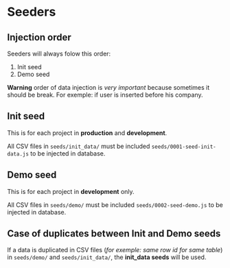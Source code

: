 # Seeders

## Injection order

Seeders will always folow this order:

1. Init seed
2. Demo seed 

**Warning** order of data injection is _very important_ because sometimes it should be break. For exemple: if user is inserted before his company.

## Init seed

This is for each project in **production** and **development**.

All CSV files in `seeds/init_data/` must be included `seeds/0001-seed-init-data.js` to be injected in database.

## Demo seed

This is for each project in **development** only.

All CSV files in `seeds/demo/` must be included `seeds/0002-seed-demo.js` to be injected in database.

## Case of duplicates between Init and Demo seeds

If a data is duplicated in CSV files (_for exemple: same row id for same table_) in `seeds/demo/` and `seeds/init_data/`, the **init_data seeds** will be used.